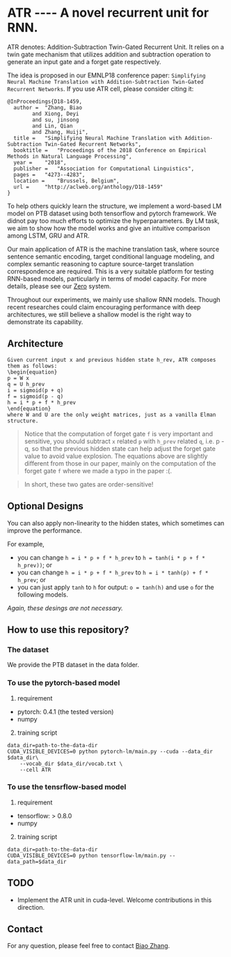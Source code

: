 # ATR ---- A novel recurrent unit for RNN.

ATR denotes: Addition-Subtraction Twin-Gated Recurrent Unit.
It relies on a twin gate mechanism that utilizes
addition and subtraction operation to generate an
input gate and a forget gate respectively.

The idea is proposed in our EMNLP18 conference paper:
`Simplifying Neural Machine Translation with Addition-Subtraction
Twin-Gated Recurrent Networks`. If you use ATR cell, please consider
citing it:
```
@InProceedings{D18-1459,
  author = 	"Zhang, Biao
		and Xiong, Deyi
		and su, jinsong
		and Lin, Qian
		and Zhang, Huiji",
  title = 	"Simplifying Neural Machine Translation with Addition-Subtraction Twin-Gated Recurrent Networks",
  booktitle = 	"Proceedings of the 2018 Conference on Empirical Methods in Natural Language Processing",
  year = 	"2018",
  publisher = 	"Association for Computational Linguistics",
  pages = 	"4273--4283",
  location = 	"Brussels, Belgium",
  url = 	"http://aclweb.org/anthology/D18-1459"
}
```

To help others quickly learn the structure, we 
implement a word-based LM model on PTB dataset using
both tensorflow and pytorch framework. We didnot pay
too much efforts to optimize the hyperparameters. By
LM task, we aim to show how the model works and give
an intuitive comparison among LSTM, GRU and ATR.

Our main application of ATR is the machine translation
task, where source sentence semantic encoding, target
conditional language modeling, and complex semantic
reasoning to capture source-target translation correspondence
are required. This is a very suitable platform for
testing RNN-based models, particularly in terms of
model capacity. For more details, please see our [Zero](https://github.com/bzhangGo/zero)
system.

Throughout our experiments, we mainly use shallow RNN models.
Though recent researches could claim encouraging performance
with deep architectures, we still believe a shallow model
is the right way to demonstrate its capability.

## Architecture

```
Given current input x and previous hidden state h_rev, ATR composes them as follows:
\begin{equation}
p = W x
q = U h_prev
i = sigmoid(p + q)
f = sigmoid(p - q)
h = i * p + f * h_prev
\end{equation}
where W and U are the only weight matrices, just as a vanilla Elman structure.
```

> Notice that the computation of forget gate `f` is very important and sensitive,
you should subtract `x` related `p` with `h_prev` related `q`, i.e. p - q, so that 
the previous hidden state can help adjust the forget gate value to avoid value 
explosion. The equations above are slightly different from those in our paper, 
mainly on the computation of the forget gate `f` where we made a typo in the paper :(.

> In short, these two gates are order-sensitive!

## Optional Designs
You can also apply non-linearity to the hidden states, which sometimes can improve
the performance.

For example, 
* you can change `h = i * p + f * h_prev` to `h = tanh(i * p + f * h_prev))`; or
* you can change `h = i * p + f * h_prev` to `h = i * tanh(p) + f * h_prev`; or
* you can just apply `tanh` to `h` for output: `o = tanh(h)` and use `o` for 
  the following models.
  
*Again, these desings are not necessary.*

## How to use this repository?

### The dataset

We provide the PTB dataset in the data folder.

### To use the pytorch-based model

1. requirement

* pytorch: 0.4.1 (the tested version)
* numpy

2. training script

```
data_dir=path-to-the-data-dir
CUDA_VISIBLE_DEVICES=0 python pytorch-lm/main.py --cuda --data_dir  $data_dir\
    --vocab_dir $data_dir/vocab.txt \
    --cell ATR
```

### To use the tensrflow-based model

1. requirement

 * tensorflow: > 0.8.0
 * numpy
 
2. training script

```
data_dir=path-to-the-data-dir
CUDA_VISIBLE_DEVICES=0 python tensorflow-lm/main.py --data_path=$data_dir
```

## TODO
* Implement the ATR unit in cuda-level. Welcome contributions in this direction.

## Contact
For any question, please feel free to contact [Biao Zhang](mailto:B.Zhang@ed.ac.uk).